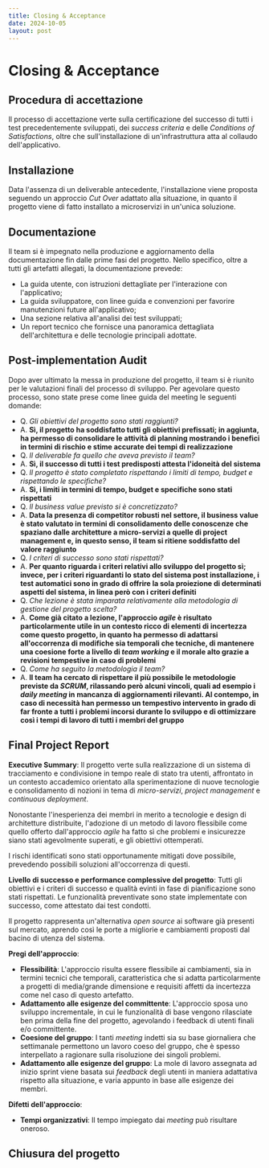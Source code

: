 ```yaml
---
title: Closing & Acceptance 
date: 2024-10-05
layout: post
---
```


# Closing & Acceptance

## Procedura di accettazione

Il processo di accettazione verte sulla certificazione del successo di tutti i test precedentemente sviluppati, dei _success criteria_ e delle _Conditions of Satisfactions_, oltre che sull'installazione di un'infrastruttura atta al collaudo dell'applicativo.

## Installazione

Data l'assenza di un deliverable antecedente, l'installazione viene proposta seguendo un approccio _Cut Over_ adattato alla situazione, in quanto il progetto viene di fatto installato a microservizi in un'unica soluzione.

## Documentazione

Il team si è impegnato nella produzione e aggiornamento della documentazione fin dalle prime fasi del progetto.
Nello specifico, oltre a tutti gli artefatti allegati, la documentazione prevede:

- La guida utente, con istruzioni dettagliate per l'interazione con l'applicativo;
- La guida sviluppatore, con linee guida e convenzioni per favorire manutenzioni future all'applicativo;
- Una sezione relativa all'analisi dei test sviluppati;
- Un report tecnico che fornisce una panoramica dettagliata dell'architettura e delle tecnologie principali adottate.

## Post-implementation Audit

Dopo aver ultimato la messa in produzione del progetto, il team si è riunito per le valutazioni finali del processo di sviluppo. Per agevolare questo processo, sono state prese come linee guida del meeting le seguenti domande:

- Q. _Gli obiettivi del progetto sono stati raggiunti?_
- A. **Sì, il progetto ha soddisfatto tutti gli obiettivi prefissati; in aggiunta, ha permesso di consolidare le attività di planning mostrando i benefici in termini di rischio e stime accurate dei tempi di realizzazione**
- Q. _Il deliverable fa quello che aveva previsto il team?_
- A. **Sì, il successo di tutti i test predisposti attesta l'idoneità del sistema**
- Q. _Il progetto è stato completato rispettando i limiti di tempo, budget e rispettando le specifiche?_
- A. **Sì, i limiti in termini di tempo, budget e specifiche sono stati rispettati**
- Q. _Il business value previsto si è concretizzato?_
- A. **Data la presenza di competitor robusti nel settore, il business value è stato valutato in termini di consolidamento delle conoscenze che spaziano dalle architetture a micro-servizi a quelle di project management e, in questo senso, il team si ritiene soddisfatto del valore raggiunto**
- Q. _I criteri di successo sono stati rispettati?_
- A. **Per quanto riguarda i criteri relativi allo sviluppo del progetto sì; invece, per i criteri riguardanti lo stato del sistema post installazione, i test automatici sono in grado di offrire la sola proiezione di determinati aspetti del sistema, in linea però con i criteri definiti**
- Q. _Che lezione è stata imparata relativamente alla metodologia di gestione del progetto scelta?_
- A. **Come già citato a lezione, l'approccio _agile_ è risultato particolarmente utile in un contesto ricco di elementi di incertezza come questo progetto, in quanto ha permesso di adattarsi all'occorrenza di modifiche sia temporali che tecniche, di mantenere una coesione forte a livello di _team working_ e il morale alto grazie a revisioni tempestive in caso di problemi**
- Q. _Come ha seguito la metodologia il team?_
- A. **Il team ha cercato di rispettare il più possibile le metodologie previste da _SCRUM_, rilassando però alcuni vincoli, quali ad esempio i _daily meeting_ in mancanza di aggiornamenti rilevanti. Al contempo, in caso di necessità han permesso un tempestivo intervento in grado di far fronte a tutti i problemi incorsi durante lo sviluppo e di ottimizzare così i tempi di lavoro di tutti i membri del gruppo**

## Final Project Report

**Executive Summary**: Il progetto verte sulla realizzazione di un sistema di tracciamento e condivisione in tempo reale di stato tra utenti, affrontato in un contesto accademico orientato alla sperimentazione di nuove tecnologie e consolidamento di nozioni in tema di _micro-servizi_, _project management_ e _continuous deployment_.

Nonostante l'inesperienza dei membri in merito a tecnologie e design di architetture distribuite, l'adozione di un metodo di lavoro flessibile come quello offerto dall'approccio _agile_ ha fatto sì che problemi e insicurezze siano stati agevolmente superati, e gli obiettivi ottemperati.

I rischi identificati sono stati opportunamente mitigati dove possibile, prevedendo possibili soluzioni all'occorrenza di questi. 

**Livello di successo e performance complessive del progetto**: Tutti gli obiettivi e i criteri di successo e qualità evinti in fase di pianificazione sono stati rispettati. Le funzionalità preventivate sono state implementate con successo, come attestato dai test condotti.

Il progetto rappresenta un'alternativa _open source_ ai software già presenti sul mercato, aprendo così le porte a migliorie e cambiamenti proposti dal bacino di utenza del sistema.

**Pregi dell'approccio**:
- **Flessibilità**: L'approccio risulta essere flessibile ai cambiamenti, sia in termini tecnici che temporali, caratteristica che si adatta particolarmente a progetti di media/grande dimensione e requisiti affetti da incertezza come nel caso di questo artefatto.
- **Adattamento alle esigenze del committente**: L'approccio sposa uno sviluppo incrementale, in cui le funzionalità di base vengono rilasciate ben prima della fine del progetto, agevolando i feedback di utenti finali e/o committente.
- **Coesione del gruppo**: I tanti _meeting_ indetti sia su base giornaliera che settimanale permettono un lavoro coeso del gruppo, che è spesso interpellato a ragionare sulla risoluzione dei singoli problemi.
- **Adattamento alle esigenze del gruppo**: La mole di lavoro assegnata ad inizio sprint viene basata sui _feedback_ degli utenti in maniera adattativa rispetto alla situazione, e varia appunto in base alle esigenze dei membri.

**Difetti dell'approccio**:
- **Tempi organizzativi**: Il tempo impiegato dai _meeting_ può risultare oneroso.


## Chiusura del progetto
